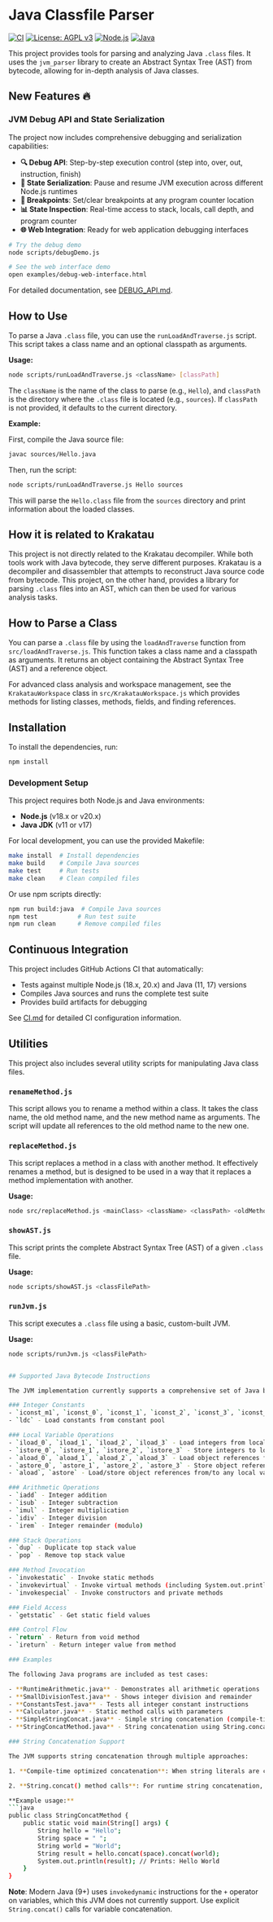 # Java Classfile Parser

[![CI](https://github.com/Kreijstal/java-tools/actions/workflows/ci.yml/badge.svg)](https://github.com/Kreijstal/java-tools/actions/workflows/ci.yml)
[![License: AGPL v3](https://img.shields.io/badge/License-AGPL%20v3-blue.svg)](https://www.gnu.org/licenses/agpl-3.0)
[![Node.js](https://img.shields.io/badge/node.js-18.x%20%7C%2020.x-green.svg)](https://nodejs.org/)
[![Java](https://img.shields.io/badge/java-11%20%7C%2017-orange.svg)](https://adoptopenjdk.net/)

This project provides tools for parsing and analyzing Java `.class` files. It uses the `jvm_parser` library to create an Abstract Syntax Tree (AST) from bytecode, allowing for in-depth analysis of Java classes.

## New Features 🔥

### JVM Debug API and State Serialization
The project now includes comprehensive debugging and serialization capabilities:

- **🔍 Debug API**: Step-by-step execution control (step into, over, out, instruction, finish)
- **💾 State Serialization**: Pause and resume JVM execution across different Node.js runtimes
- **🎯 Breakpoints**: Set/clear breakpoints at any program counter location
- **📊 State Inspection**: Real-time access to stack, locals, call depth, and program counter
- **🌐 Web Integration**: Ready for web application debugging interfaces

```bash
# Try the debug demo
node scripts/debugDemo.js

# See the web interface demo
open examples/debug-web-interface.html
```

For detailed documentation, see [DEBUG_API.md](DEBUG_API.md).

## How to Use

To parse a Java `.class` file, you can use the `runLoadAndTraverse.js` script. This script takes a class name and an optional classpath as arguments.

**Usage:**
```bash
node scripts/runLoadAndTraverse.js <className> [classPath]
```

The `className` is the name of the class to parse (e.g., `Hello`), and `classPath` is the directory where the `.class` file is located (e.g., `sources`). If `classPath` is not provided, it defaults to the current directory.

**Example:**

First, compile the Java source file:
```bash
javac sources/Hello.java
```

Then, run the script:
```bash
node scripts/runLoadAndTraverse.js Hello sources
```

This will parse the `Hello.class` file from the `sources` directory and print information about the loaded classes.

## How it is related to Krakatau

This project is not directly related to the Krakatau decompiler. While both tools work with Java bytecode, they serve different purposes. Krakatau is a decompiler and disassembler that attempts to reconstruct Java source code from bytecode. This project, on the other hand, provides a library for parsing `.class` files into an AST, which can then be used for various analysis tasks.

## How to Parse a Class

You can parse a `.class` file by using the `loadAndTraverse` function from `src/loadAndTraverse.js`. This function takes a class name and a classpath as arguments. It returns an object containing the Abstract Syntax Tree (AST) and a reference object.

For advanced class analysis and workspace management, see the `KrakatauWorkspace` class in `src/KrakatauWorkspace.js` which provides methods for listing classes, methods, fields, and finding references.

## Installation

To install the dependencies, run:

```bash
npm install
```

### Development Setup

This project requires both Node.js and Java environments:
- **Node.js** (v18.x or v20.x)
- **Java JDK** (v11 or v17)

For local development, you can use the provided Makefile:

```bash
make install  # Install dependencies
make build    # Compile Java sources
make test     # Run tests
make clean    # Clean compiled files
```

Or use npm scripts directly:

```bash
npm run build:java  # Compile Java sources
npm test           # Run test suite
npm run clean      # Remove compiled files
```

## Continuous Integration

This project includes GitHub Actions CI that automatically:
- Tests against multiple Node.js (18.x, 20.x) and Java (11, 17) versions
- Compiles Java sources and runs the complete test suite
- Provides build artifacts for debugging

See [CI.md](CI.md) for detailed CI configuration information.

## Utilities

This project also includes several utility scripts for manipulating Java class files.

### `renameMethod.js`

This script allows you to rename a method within a class. It takes the class name, the old method name, and the new method name as arguments. The script will update all references to the old method name to the new one.

### `replaceMethod.js`

This script replaces a method in a class with another method. It effectively renames a method, but is designed to be used in a way that it replaces a method implementation with another.

**Usage:**

```bash
node src/replaceMethod.js <mainClass> <className> <classPath> <oldMethodName> <newMethodName> <targetPath>
```

### `showAST.js`

This script prints the complete Abstract Syntax Tree (AST) of a given `.class` file.

**Usage:**

```bash
node scripts/showAST.js <classFilePath>
```

### `runJvm.js`

This script executes a `.class` file using a basic, custom-built JVM.

**Usage:**

```bash
node scripts/runJvm.js <classFilePath>


## Supported Java Bytecode Instructions

The JVM implementation currently supports a comprehensive set of Java bytecode instructions:

### Integer Constants
- `iconst_m1`, `iconst_0`, `iconst_1`, `iconst_2`, `iconst_3`, `iconst_4`, `iconst_5` - Load integer constants
- `ldc` - Load constants from constant pool

### Local Variable Operations  
- `iload_0`, `iload_1`, `iload_2`, `iload_3` - Load integers from local variables
- `istore_0`, `istore_1`, `istore_2`, `istore_3` - Store integers to local variables
- `aload_0`, `aload_1`, `aload_2`, `aload_3` - Load object references from local variables
- `astore_0`, `astore_1`, `astore_2`, `astore_3` - Store object references to local variables
- `aload`, `astore` - Load/store object references from/to any local variable index

### Arithmetic Operations
- `iadd` - Integer addition
- `isub` - Integer subtraction  
- `imul` - Integer multiplication
- `idiv` - Integer division
- `irem` - Integer remainder (modulo)

### Stack Operations
- `dup` - Duplicate top stack value
- `pop` - Remove top stack value

### Method Invocation
- `invokestatic` - Invoke static methods
- `invokevirtual` - Invoke virtual methods (including System.out.println and String.concat)
- `invokespecial` - Invoke constructors and private methods

### Field Access
- `getstatic` - Get static field values

### Control Flow
- `return` - Return from void method
- `ireturn` - Return integer value from method

### Examples

The following Java programs are included as test cases:

- **RuntimeArithmetic.java** - Demonstrates all arithmetic operations
- **SmallDivisionTest.java** - Shows integer division and remainder
- **ConstantsTest.java** - Tests all integer constant instructions
- **Calculator.java** - Static method calls with parameters
- **SimpleStringConcat.java** - Simple string concatenation (compile-time optimized)
- **StringConcatMethod.java** - String concatenation using String.concat() method calls

### String Concatenation Support

The JVM supports string concatenation through multiple approaches:

1. **Compile-time optimized concatenation**: When string literals are concatenated directly (e.g., `"Hello" + " " + "World"`), the Java compiler optimizes this into a single string constant.

2. **String.concat() method calls**: For runtime string concatenation, the JVM supports calling the `String.concat()` method on string objects.

**Example usage:**
```java
public class StringConcatMethod {
    public static void main(String[] args) {
        String hello = "Hello";
        String space = " ";
        String world = "World";
        String result = hello.concat(space).concat(world);
        System.out.println(result); // Prints: Hello World
    }
}
```

**Note**: Modern Java (9+) uses `invokedynamic` instructions for the `+` operator on variables, which this JVM does not currently support. Use explicit `String.concat()` calls for variable concatenation.
